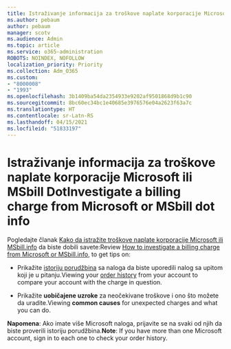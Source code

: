 ```yaml
---
title: Istraživanje informacija za troškove naplate korporacije Microsoft ili MSbill Dot
ms.author: pebaum
author: pebaum
manager: scotv
ms.audience: Admin
ms.topic: article
ms.service: o365-administration
ROBOTS: NOINDEX, NOFOLLOW
localization_priority: Priority
ms.collection: Adm_O365
ms.custom:
- "8000008"
- "1993"
ms.openlocfilehash: 3b1409ba54da2354933e9202af9501868d9b1c90
ms.sourcegitcommit: 8bc60ec34bc1e40685e3976576e04a2623f63a7c
ms.translationtype: HT
ms.contentlocale: sr-Latn-RS
ms.lasthandoff: 04/15/2021
ms.locfileid: "51833197"
---
```

# <a name="investigate-a-billing-charge-from-microsoft-or-msbill-dot-info"></a><span data-ttu-id="50d45-102">Istraživanje informacija za troškove naplate korporacije Microsoft ili MSbill Dot</span><span class="sxs-lookup"><span data-stu-id="50d45-102">Investigate a billing charge from Microsoft or MSbill dot info</span></span>

<span data-ttu-id="50d45-103">Pogledajte članak [Kako da istražite troškove naplate korporacije Microsoft ili MSbill.info](https://support.microsoft.com/help/10623/microsoft-account-investigate-billing-charge) da biste dobili savete:</span><span class="sxs-lookup"><span data-stu-id="50d45-103">Review [How to investigate a billing charge from Microsoft or MSbill.info](https://support.microsoft.com/help/10623/microsoft-account-investigate-billing-charge), to get tips on:</span></span> 

- <span data-ttu-id="50d45-104">Prikažite [istoriju porudžbina](https://account.microsoft.com/billing/orders/) sa naloga da biste uporedili nalog sa upitom koji je u pitanju.</span><span class="sxs-lookup"><span data-stu-id="50d45-104">Viewing your [order history](https://account.microsoft.com/billing/orders/) from your account to compare your account with the charge in question.</span></span>

- <span data-ttu-id="50d45-105">Prikažite **uobičajene uzroke** za neočekivane troškove i ono što možete da uradite.</span><span class="sxs-lookup"><span data-stu-id="50d45-105">Viewing **common causes** for unexpected charges and what you can do.</span></span>

<span data-ttu-id="50d45-106">**Napomena**: Ako imate više Microsoft naloga, prijavite se na svaki od njih da biste proverili istoriju porudžbina.</span><span class="sxs-lookup"><span data-stu-id="50d45-106">**Note**: If you have more than one Microsoft account, sign in to each one to check your order history.</span></span>
